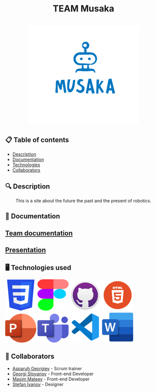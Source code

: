 <h1 align="center"> TEAM Musaka <h1>

<div align="center" ><img src="./images/logorm.png" alt="logo with text banica"> </div>

<div align="center"> 


</div>

## 📋 Table of contents
  - [Description](#description)
  - [Documentation](#docs)
  - [Technologies](#technologies)
  - [Collaborators](#collaborators)
  
## 🔍 Description <a name="description"></a>
<p align="center"> This is a site about the future the past and the present of robotics. </p>
  
## 📃 Documentation <a name="docs"></a>
  
## [Team documentation](https://github.com/AZGeorgiev22/musaka/raw/main/docs/Musaka-team%20documentation.docx)
  
## [Presentation](https://github.com/AZGeorgiev22/musaka/raw/main/docs/Musaka.pptx)

## 🖥️ Technologies used <a name="technologies"></a> 
  
<a href="#"><img src="images/css-icon.png" width=100></a>
<a href="#"><img src="images/figmaIcon.png" width=100 height=101></a>
<a href="#"><img src="images/gitHubIcon.png" width=100></a>
<a href="#"><img src="images/html-icon.png" width=100></a>
<a href="#"><img src="images/powerPointIcon.png" width=100></a>
<a href="#"><img src="images/teamsIcon.png" width=100></a>
<a href="#"><img src="images/vsCode-icon.png" width=100></a>
<a href="#"><img src="images/wordIcon.png" width=100></a>
## 🧑 Collaborators <a name="collaborators"></a>
- [Asparuh Georgiev](https://github.com/AZGeorgiev22) - Scrum trainer 
- [Georgi Stoyanov](https://github.com/GSStoyanov22) - Front-end Developer
- [Maxim Mateev](https://github.com/MPMateev22) - Front-end Developer
- [Stefan Ivanov](https://github.com/SBIvanov22) - Designer
